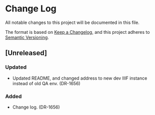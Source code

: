 # Change Log
All notable changes to this project will be documented in this file.

The format is based on [Keep a Changelog](https://keepachangelog.com/en/1.0.0/),
and this project adheres to [Semantic Versioning](https://semver.org/spec/v2.0.0.html).

## [Unreleased]

### Updated
- Updated README, and changed address to new dev IIIF instance instead of old QA env. (DR-1656)

### Added
- Change log. (DR-1656)